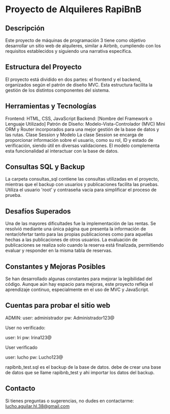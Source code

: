 # Proyecto de Alquileres RapiBnB

## Descripción
Este proyecto de máquinas de programación 3 tiene como objetivo desarrollar un sitio web de alquileres, similar a Airbnb, cumpliendo con los requisitos establecidos y siguiendo una narrativa específica.

## Estructura del Proyecto
El proyecto está dividido en dos partes: el frontend y el backend, organizados según el patrón de diseño MVC. Esta estructura facilita la gestión de los distintos componentes del sistema.

## Herramientas y Tecnologías
Frontend: HTML, CSS, JavaScript
Backend: [Nombre del Framework o Lenguaje Utilizado]
Patrón de Diseño: Modelo-Vista-Controlador (MVC)
Mini ORM y Router incorporados para una mejor gestión de la base de datos y las rutas.
Clase Session y Modelo
La clase Session se encarga de proporcionar información sobre el usuario, como su rol, ID y estado de verificación, siendo útil en diversas validaciones. El modelo complementa esta funcionalidad al interactuar con la base de datos.

## Consultas SQL y Backup
La carpeta consultas_sql contiene las consultas utilizadas en el proyecto, mientras que el backup con usuarios y publicaciones facilita las pruebas. Utiliza el usuario 'root' y contraseña vacía para simplificar el proceso de prueba.

## Desafíos Superados
Una de las mayores dificultades fue la implementación de las rentas. Se resolvió mediante una única página que presenta la información de rentar/ofertar tanto para las propias publicaciones como para aquellas hechas a las publicaciones de otros usuarios. La evaluación de publicaciones se realiza solo cuando la reserva está finalizada, permitiendo evaluar y responder en la misma tabla de reservas.

## Constantes y Mejoras Posibles
Se han desarrollado algunas constantes para mejorar la legibilidad del código. Aunque aún hay espacio para mejoras, este proyecto refleja el aprendizaje continuo, especialmente en el uso de MVC y JavaScript.


## Cuentas para probar el sitio web

ADMIN:
user: administrador
pw: Administrador123@

User no verificado:

user: Iri
pw: Irina123@

User verificado

user: lucho
pw: Lucho123@

rapibnb_test.sql es el backup de la base de datos. debe de crear una base de datos que se llame rapibnb_test y ahi importar los datos del backup.


## Contacto
Si tienes preguntas o sugerencias, no dudes en contactarme: lucho.aguilar.hl.38@gmail.com
